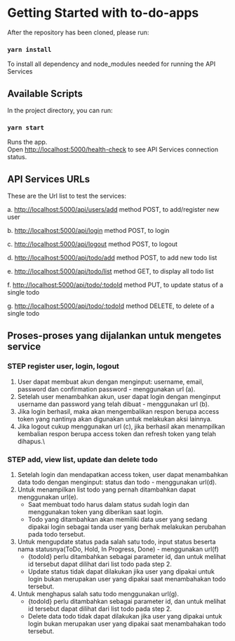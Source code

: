 # Getting Started with to-do-apps

After the repository has been cloned, please run:

### `yarn install`

To install all dependency and node_modules needed for running the API Services

## Available Scripts

In the project directory, you can run:

### `yarn start`

Runs the app.\
Open [http://localhost:5000/health-check](http://localhost:5000/health-check) to see API Services connection status.

## API Services URLs

These are the Url list to test the services: 

a. [http://localhost:5000/api/users/add](http://localhost:5000/api/users/add) method POST, to add/register new user

b. [http://localhost:5000/api/login](http://localhost:5000/api/login) method POST, to login 

c. [http://localhost:5000/api/logout](http://localhost:5000/api/logout) method POST, to logout

d. [http://localhost:5000/api/todo/add](http://localhost:5000/api/todo/add) method POST, to add new todo list

e. [http://localhost:5000/api/todo/list](http://localhost:5000/api/todo/list) method GET, to display all todo list 

f. [http://localhost:5000/api/todo/:todoId](http://localhost:5000/api/todo/:todoId) method PUT, to update status of a single todo 

g. [http://localhost:5000/api/todo/:todoId](http://localhost:5000/api/todo/:todoId) method DELETE, to delete of a single todo 


## Proses-proses yang dijalankan untuk mengetes service

### STEP register user, login, logout 
1. User dapat membuat akun dengan menginput: username, email, password dan confirmation password - menggunakan url (a).
2. Setelah user menambahkan akun, user dapat login dengan menginput username dan password yang telah dibuat - menggunakan url (b).
3. Jika login berhasil, maka akan mengembalikan respon berupa access token yang nantinya akan digunakan untuk melakukan aksi lainnya.
4. Jika logout cukup menggunakan url (c), jika berhasil akan menampilkan kembalian respon berupa access token dan refresh token yang telah dihapus.\

### STEP add, view list, update dan delete todo
1. Setelah login dan mendapatkan access token, user dapat menambahkan data todo dengan menginput: status dan todo - menggunakan url(d).
2. Untuk menampilkan list todo yang pernah ditambahkan dapat menggunakan url(e).
    - Saat membuat todo harus dalam status sudah login dan menggunakan token yang diberikan saat login.
    - Todo yang ditambahkan akan memiliki data user yang sedang dipakai login sebagai tanda user yang berhak melakukan perubahan pada todo tersebut.
3. Untuk mengupdate status pada salah satu todo, input status beserta nama statusnya(ToDo, Hold, In Progress, Done) - menggunakan url(f)
    - {todoId} perlu ditambahkan sebagai parameter id, dan untuk melihat id tersebut dapat dilihat dari list todo pada step 2.
    - Update status tidak dapat dilakukan jika user yang dipakai untuk login bukan merupakan user yang dipakai saat menambahakan todo tersebut.
4. Untuk menghapus salah satu todo menggunakan url(g).
    - {todoId} perlu ditambahkan sebagai parameter id, dan untuk melihat id tersebut dapat dilihat dari list todo pada step 2.
    - Delete data todo tidak dapat dilakukan jika user yang dipakai untuk login bukan merupakan user yang dipakai saat menambahakan todo tersebut. 
